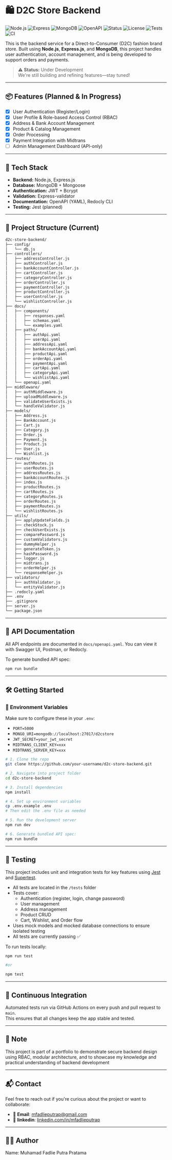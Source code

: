 # 🛍️ D2C Store Backend

![Node.js](https://img.shields.io/badge/Node.js-18.x-green?logo=node.js)
![Express](https://img.shields.io/badge/Express.js-Backend-black?logo=express)
![MongoDB](https://img.shields.io/badge/MongoDB-Database-green?logo=mongodb)
![OpenAPI](https://img.shields.io/badge/OpenAPI-3.0-blue?logo=openapiinitiative)
![Status](https://img.shields.io/badge/status-under--development-yellow)
![License](https://img.shields.io/badge/license-ISC-blue.svg)
![Tests](https://img.shields.io/badge/tests-passing-brightgreen)
![CI](https://github.com/mfadlieputrap/d2c-store-backend/actions/workflows/ci.yml/badge.svg)


This is the backend service for a Direct-to-Consumer (D2C) fashion brand store. Built using **Node.js**, **Express.js**, and **MongoDB**, this project handles user authentication, account management, and is being developed to support orders and payments.

> ⚠️ **Status:** Under Development  
> We're still building and refining features—stay tuned!

---

## 📦 Features (Planned & In Progress)

- [x] User Authentication (Register/Login)
- [x] User Profile & Role-based Access Control (RBAC)
- [x] Address & Bank Account Management
- [x] Product & Catalog Management
- [x] Order Processing
- [x] Payment Integration with Midtrans
- [ ] Admin Management Dashboard (API-only)
---

## 🧩 Tech Stack

- **Backend:** Node.js, Express.js
- **Database:** MongoDB + Mongoose
- **Authentication:** JWT + Bcrypt
- **Validation:** Express-validator
- **Documentation:** OpenAPI (YAML), Redocly CLI
- **Testing:** Jest (planned)

---

## 📂 Project Structure (Current)

```bash 
d2c-store-backend/
├── config/
│   └── db.js
├── controllers/
│   ├── addressController.js
│   ├── authController.js
│   ├── bankAccountController.js
│   ├── cartController.js
│   ├── categoryController.js
│   ├── orderController.js
│   ├── paymentController.js
│   ├── productController.js
│   ├── userController.js
│   └── wishlistController.js
├── docs/
│   ├── components/
│   │   ├── responses.yaml
│   │   ├── schemas.yaml
│   │   └── examples.yaml
│   ├── paths/
│   │   ├── authApi.yaml
│   │   ├── userApi.yaml
│   │   ├── addressApi.yaml
│   │   ├── bankAccountApi.yaml
│   │   ├── productApi.yaml
│   │   ├── orderApi.yaml
│   │   ├── paymentApi.yaml
│   │   ├── cartApi.yaml
│   │   ├── categoryApi.yaml
│   │   └── wishlistApi.yaml
│   └── openapi.yaml
├── middleware/
│   ├── authMiddleware.js
│   ├── uploadMiddleware.js
│   ├── validateUserExists.js
│   └── handleValidator.js
├── models/
│   ├── Address.js
│   ├── BankAccount.js
│   ├── Cart.js
│   ├── Category.js
│   ├── Order.js
│   ├── Payment.js
│   ├── Product.js
│   ├── User.js
│   └── Wishlist.js
├── routes/
│   ├── authRoutes.js
│   ├── userRoutes.js
│   ├── addressRoutes.js
│   ├── bankAccountRoutes.js
│   ├── index.js
│   ├── productRoutes.js
│   ├── cartRoutes.js
│   ├── categoryRoutes.js
│   ├── orderRoutes.js
│   ├── paymentRoutes.js
│   └── wishlistRoutes.js
├── utils/
│   ├── applyUpdateFields.js
│   ├── checkStock.js
│   ├── checkUserExists.js
│   ├── comparePassword.js
│   ├── customValidators.js
│   ├── dummyHelper.js
│   ├── generateToken.js
│   ├── hashPassword.js
│   ├── logger.js
│   ├── midtrans.js
│   ├── orderHelper.js
│   └── responseHelper.js
├── validators/
│   ├── authValidator.js
│   └── entityValidator.js
├── .redocly.yaml
├── .env
├── .gitignore
├── server.js
└── package.json

```
---

## 📖 API Documentation

All API endpoints are documented in `docs/openapi.yaml`. You can view it with Swagger UI, Postman, or Redocly.  

To generate bundled API spec:
```bash
npm run bundle
```
---

## 🛠️ Getting Started

### 🔐 Environment Variables

Make sure to configure these in your `.env`:

- `PORT=5000`
- `MONGO_URI=mongodb://localhost:27017/d2cstore`
- `JWT_SECRET=your_jwt_secret`
- `MIDTRANS_CLIENT_KEY=xxx`
- `MIDTRANS_SERVER_KEY=xxx`


```bash
# 1. Clone the repo
git clone https://github.com/your-username/d2c-store-backend.git

# 2. Navigate into project folder
cd d2c-store-backend

# 3. Install dependencies
npm install

# 4. Set up environment variables
cp .env.example .env
# Then edit the .env file as needed

# 5. Run the development server
npm run dev

# 6. Generate bundled API spec:
npm run bundle
```

---

## 🧪 Testing

This project includes unit and integration tests for key features using [Jest](https://jestjs.io/) and [Supertest](https://github.com/visionmedia/supertest).

- All tests are located in the `/tests` folder
- Tests cover:
    - Authentication (register, login, change password)
    - User management
    - Address management
    - Product CRUD
    - Cart, Wishlist, and Order flow
- Uses mock models and mocked database connections to ensure isolated testing
- All tests are currently passing ✅

To run tests locally:

```bash
npm run test

#or

npm test
```
---

## 🔄 Continuous Integration

Automated tests run via GitHub Actions on every push and pull request to `main`.  
This ensures that all changes keep the app stable and tested.


---

## 📌 Note

This project is part of a portfolio to demonstrate secure backend design using RBAC, modular architecture, and to showcase my knowledge and practical understanding of backend development

---

## 📬 Contact

Feel free to reach out if you're curious about the project or want to collaborate:  
  
- 📧 **Email**: mfadlieputrap@gmail.com
- 💼 **linkedin**: [linkedin.com/in/mfadlieputrap](https://www.linkedin.com/in/mfadlieputrap)

---

## 👨‍💻 Author

Name: Muhamad Fadlie Putra Pratama
